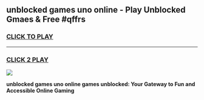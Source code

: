 
## unblocked games uno online - Play Unblocked Gmaes & Free #qffrs
<h3>
<a href="https://news.freeplayer.one?title=unblocked_games_uno_online&ref=03M">CLICK TO PLAY</a></h3>
<hr>

<h3>
<a href="https://news.freeplayer.one?title=unblocked_games_uno_online&ref=03M">CLICK 2 PLAY</a>
  
</h3>

<a href="https://news.freeplayer.one?title=unblocked_games_uno_online&ref=03M"><img src="https://clearcache.store/games.png"></a>


**unblocked games uno online games unblocked: Your Gateway to Fun and Accessible Online Gaming**
